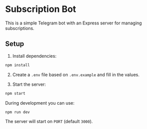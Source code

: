 # Subscription Bot

This is a simple Telegram bot with an Express server for managing subscriptions.

## Setup

1. Install dependencies:

```bash
npm install
```

2. Create a `.env` file based on `.env.example` and fill in the values.

3. Start the server:

```bash
npm start
```

During development you can use:

```bash
npm run dev
```

The server will start on `PORT` (default `3000`).
